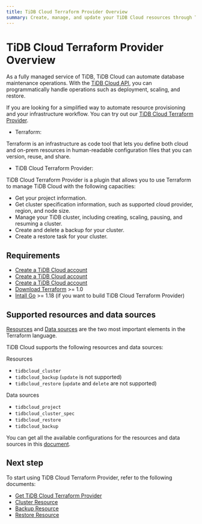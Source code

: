 ```yaml
---
title: TiDB Cloud Terraform Provider Overview
summary: Create, manage, and update your TiDB Cloud resources through Terraform
---
```


# TiDB Cloud Terraform Provider Overview

As a fully managed service of TiDB, TiDB Cloud can automate database maintenance operations. With the [TiDB Cloud API](https://docs.pingcap.com/tidbcloud/api/v1beta), you can programmatically handle operations such as deployment, scaling, and restore.

If you are looking for a simplified way to automate resource provisioning and your infrastructure workflow. You can try out our [TiDB Cloud Terraform Provider](https://registry.terraform.io/providers/tidbcloud/tidbcloud).

- Terraform:

Terraform is an infrastructure as code tool that lets you define both cloud and on-prem resources in human-readable configuration files that you can version, reuse, and share.

- TiDB Cloud Terraform Provider:

TiDB Cloud Terraform Provider is a plugin that allows you to use Terraform to manage TiDB Cloud with the following capacities:

- Get your project information.
- Get cluster specification information, such as supported cloud provider, region, and node size.
- Manage your TiDB cluster, including creating, scaling, pausing, and resuming a cluster.
- Create and delete a backup for your cluster.
- Create a restore task for your cluster.

## Requirements

- [Create a TiDB Cloud account](https://tidbcloud.com/free-trial)
- [Create a TiDB Cloud account](https://tidbcloud.com/free-trial)
- [Create a TiDB Cloud account](https://tidbcloud.com/free-trial)
- [Download Terraform](https://www.terraform.io/downloads.html) >= 1.0
- [Intall Go](https://golang.org/doc/install) >= 1.18 (if you want to build TiDB Cloud Terraform Provider)

## Supported resources and data sources

[Resources](https://www.terraform.io/language/resources) and [Data sources](https://www.terraform.io/language/data-sources) are the two most important elements in the Terraform language.

TiDB Cloud supports the following resources and data sources:

Resources

- `tidbcloud_cluster`
- `tidbcloud_backup` (`update` is not supported)
- `tidbcloud_restore` (`update` and `delete` are not supported)

Data sources

- `tidbcloud_project`
- `tidbcloud_cluster_spec`
- `tidbcloud_restore`
- `tidbcloud_backup`

You can get all the available configurations for the resources and data sources in this [document](https://registry.terraform.io/providers/tidbcloud/tidbcloud/latest/docs).

## Next step

To start using TiDB Cloud Terraform Provider, refer to the following documents:

- [Get TiDB Cloud Terraform Provider](/tidb-cloud/terraform/tidbcloud-provider.md)
- [Cluster Resource](/tidb-cloud/terraform/cluster-resource.md)
- [Backup Resource](/tidb-cloud/terraform/backup-resource.md)
- [Restore Resource](/tidb-cloud/terraform/restore-resource.md)